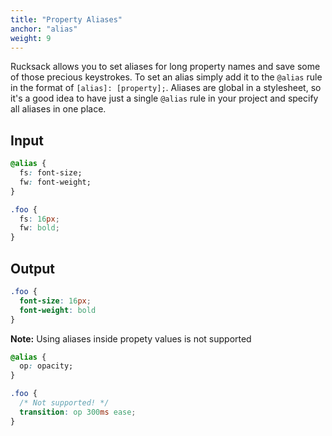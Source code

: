 ```yaml
---
title: "Property Aliases"
anchor: "alias"
weight: 9
---
```

Rucksack allows you to set aliases for long property names and save some of those precious keystrokes. To set an alias simply add it to the `@alias` rule in the format of `[alias]: [property];`. Aliases are global in a stylesheet, so it's a good idea to have just a single `@alias` rule in your project and specify all aliases in one place.

## Input
```css
@alias {
  fs: font-size;
  fw: font-weight;
}

.foo {
  fs: 16px;
  fw: bold;
}
```

## Output
```css
.foo {
  font-size: 16px;
  font-weight: bold
}
```

**Note:** Using aliases inside propety values is not supported

```css
@alias {
  op: opacity;
}

.foo {
  /* Not supported! */
  transition: op 300ms ease;
}
```
